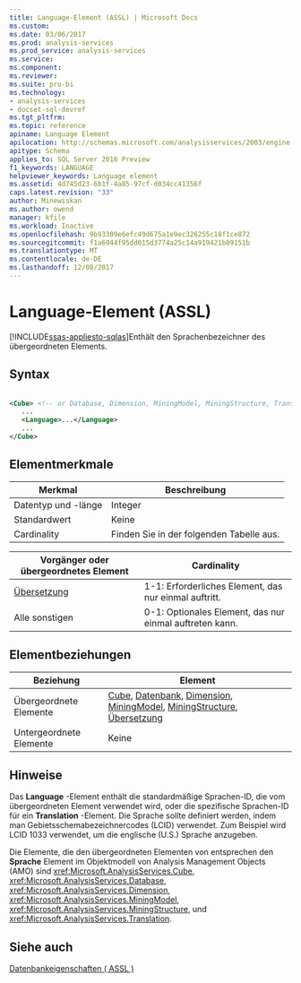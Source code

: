```yaml
---
title: Language-Element (ASSL) | Microsoft Docs
ms.custom: 
ms.date: 03/06/2017
ms.prod: analysis-services
ms.prod_service: analysis-services
ms.service: 
ms.component: 
ms.reviewer: 
ms.suite: pro-bi
ms.technology:
- analysis-services
- docset-sql-devref
ms.tgt_pltfrm: 
ms.topic: reference
apiname: Language Element
apilocation: http://schemas.microsoft.com/analysisservices/2003/engine
apitype: Schema
applies_to: SQL Server 2016 Preview
f1_keywords: LANGUAGE
helpviewer_keywords: Language element
ms.assetid: 4d745d23-6b1f-4a85-97cf-d034cc41356f
caps.latest.revision: "33"
author: Minewiskan
ms.author: owend
manager: kfile
ms.workload: Inactive
ms.openlocfilehash: 9b93309e6efc49d675a1e9ec326255c18f1ce872
ms.sourcegitcommit: f1a6944f95dd015d3774a25c14a919421b09151b
ms.translationtype: MT
ms.contentlocale: de-DE
ms.lasthandoff: 12/08/2017
---
```

# <a name="language-element-assl"></a>Language-Element (ASSL)
[!INCLUDE[ssas-appliesto-sqlas](../../../includes/ssas-appliesto-sqlas.md)]Enthält den Sprachenbezeichner des übergeordneten Elements.  
  
## <a name="syntax"></a>Syntax  
  
```xml  
  
<Cube> <!-- or Database, Dimension, MiningModel, MiningStructure, Translation -->  
   ...  
   <Language>...</Language>  
   ...  
</Cube>  
```  
  
## <a name="element-characteristics"></a>Elementmerkmale  
  
|Merkmal|Beschreibung|  
|--------------------|-----------------|  
|Datentyp und -länge|Integer|  
|Standardwert|Keine|  
|Cardinality|Finden Sie in der folgenden Tabelle aus.|  
  
|Vorgänger oder übergeordnetes Element|Cardinality|  
|------------------------|-----------------|  
|[Übersetzung](../../../analysis-services/scripting/objects/translation-element-assl.md)|1-1: Erforderliches Element, das nur einmal auftritt.|  
|Alle sonstigen|0-1: Optionales Element, das nur einmal auftreten kann.|  
  
## <a name="element-relationships"></a>Elementbeziehungen  
  
|Beziehung|Element|  
|------------------|-------------|  
|Übergeordnete Elemente|[Cube](../../../analysis-services/scripting/objects/cube-element-assl.md), [Datenbank](../../../analysis-services/scripting/objects/database-element-assl.md), [Dimension](../../../analysis-services/scripting/objects/dimension-element-assl.md), [MiningModel](../../../analysis-services/scripting/objects/miningmodel-element-assl.md), [MiningStructure](../../../analysis-services/scripting/objects/miningstructure-element-assl.md), [Übersetzung](../../../analysis-services/scripting/objects/translation-element-assl.md)|  
|Untergeordnete Elemente|Keine|  
  
## <a name="remarks"></a>Hinweise  
 Das **Language** -Element enthält die standardmäßige Sprachen-ID, die vom übergeordneten Element verwendet wird, oder die spezifische Sprachen-ID für ein **Translation** -Element. Die Sprache sollte definiert werden, indem man Gebietsschemabezeichnercodes (LCID) verwendet. Zum Beispiel wird LCID 1033 verwendet, um die englische (U.S.) Sprache anzugeben.  
  
 Die Elemente, die den übergeordneten Elementen von entsprechen den **Sprache** Element im Objektmodell von Analysis Management Objects (AMO) sind <xref:Microsoft.AnalysisServices.Cube>, <xref:Microsoft.AnalysisServices.Database>, <xref:Microsoft.AnalysisServices.Dimension>, <xref:Microsoft.AnalysisServices.MiningModel>, <xref:Microsoft.AnalysisServices.MiningStructure>, und <xref:Microsoft.AnalysisServices.Translation>.  
  
## <a name="see-also"></a>Siehe auch  
 [Datenbankeigenschaften &#40; ASSL &#41;](../../../analysis-services/scripting/properties/properties-assl.md)  
  
  
